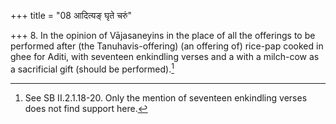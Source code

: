 +++
title = "08 आदित्यङ् घृते चरुं"

+++
8. In the opinion of Vājasaneyins in the place of all the offerings to be performed after (the Tanuhavis-offering) (an offering of) rice-pap cooked in ghee for Aditi, with seventeen enkindling verses and a with a milch-cow as a sacrificial gift (should be performed).[^1]  


[^1]: See SB II.2.1.18-20. Only the mention of seventeen enkindling verses does not find support here.
